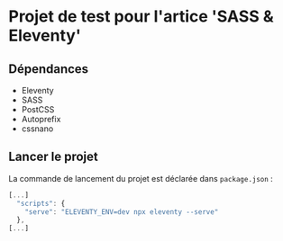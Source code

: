 # Projet de test pour l'artice 'SASS & Eleventy'

## Dépendances

- Eleventy
- SASS
- PostCSS
- Autoprefix
- cssnano

## Lancer le projet

La commande de lancement du projet est déclarée dans `package.json` :
```js
[...]
  "scripts": {    
    "serve": "ELEVENTY_ENV=dev npx eleventy --serve"
  },
[...]
```